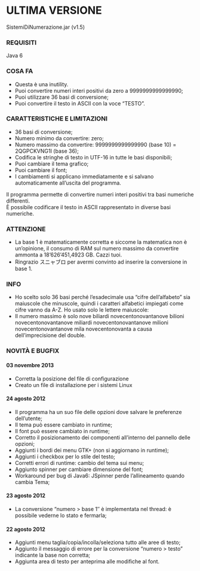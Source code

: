 # ULTIMA VERSIONE
SistemiDiNumerazione.jar (v1.5)

### REQUISITI
Java 6

### COSA FA
* Questa è una inutility.
* Puoi convertire numeri interi positivi da zero a 9999999999999990;
* Puoi utilizzare 36 basi di conversione;
* Puoi convertire il testo in ASCII con la voce “TESTO”.

### CARATTERISTICHE E LIMITAZIONI
* 36 basi di conversione;
* Numero minimo da convertire: zero;
* Numero massimo da convertire: 9999999999999990 (base 10) = 2QGPCKVNG1I (base 36);
* Codifica le stringhe di testo in UTF-16 in tutte le basi disponibili;
* Puoi cambiare il tema grafico;
* Puoi cambiare il font;
* I cambiamenti si applicano immediatamente e si salvano automaticamente all’uscita del programma.

Il programma permette di convertire numeri interi positivi tra basi numeriche differenti.<br>
È possibile codificare il testo in ASCII rappresentato in diverse basi numeriche.

### ATTENZIONE
* La base 1 è matematicamente corretta e siccome la matematica non è un’opinione, il consumo di RAM sul numero massimo da convertire ammonta a 18’626’451,4923 GB. Cazzi tuoi.
* Ringrazio スニャブロ per avermi convinto ad inserire la conversione in base 1.

### INFO
* Ho scelto solo 36 basi perché l’esadecimale usa “cifre dell’alfabeto” sia maiuscole che minuscole, quindi i caratteri alfabetici impiegati come cifre vanno da A-Z. Ho usato solo le lettere maiuscole:
* Il numero massimo è solo nove biliardi novecentonovantanove bilioni novecentonovantanove miliardi novecentonovantanove milioni novecentonovantanove mila novecentonovanta a causa dell’imprecisione del double.

### NOVITÀ E BUGFIX
#### 03 novembre 2013
* Corretta la posizione del file di configurazione
* Creato un file di installazione per i sistemi Linux

#### 24 agosto 2012
* Il programma ha un suo file delle opzioni dove salvare le preferenze dell’utente;
* Il tema può essere cambiato in runtime;
* Il font può essere cambiato in runtime;
* Corretto il posizionamento dei componenti all’interno del pannello delle opzioni;
* Aggiunti i bordi dei menu GTK+ (non si aggiornano in runtime);
* Aggiunti i checkbox per lo stile del testo;
* Corretti errori di runtime: cambio del tema sui menu;
* Aggiunto spinner per cambiare dimensione del font;
* Workaround per bug di Java6: JSpinner perde l’allineamento quando cambia Tema;

#### 23 agosto 2012
* La conversione “numero > base 1″ è implementata nel thread: è possibile vederne lo stato e fermarla;

#### 22 agosto 2012
* Aggiunti menu taglia/copia/incolla/seleziona tutto alle aree di testo;
* Aggiunto il messaggio di errore per la conversione “numero > testo” indicante la base non corretta;
* Aggiunta area di testo per anteprima alle modifiche al font.